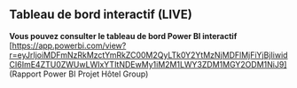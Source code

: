 ## Tableau de bord interactif (LIVE)
**Vous pouvez consulter le tableau de bord Power BI interactif** 
[https://app.powerbi.com/view?r=eyJrIjoiMDFmNzRkMzctYmRkZC00M2QyLTk0Y2YtMzNjMDFlMjFiYjBjIiwidCI6ImE4ZTU0ZWUwLWIxYTItNDEwMy1iM2M1LWY3ZDM1MGY2ODM1NiJ9]
(Rapport Power BI Projet Hôtel Group)

